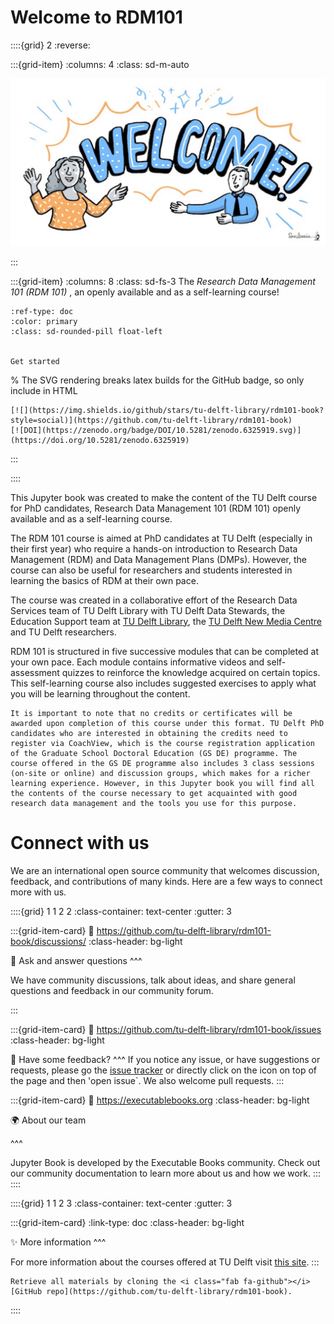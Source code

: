 # Welcome to RDM101


::::{grid} 2
:reverse:

:::{grid-item}
:columns: 4
:class: sd-m-auto

<img src="https://raw.githubusercontent.com/alan-turing-institute/the-turing-way/main/book/website/figures/banner-welcome.jpg"/>

:::

:::{grid-item}
:columns: 8
:class: sd-fs-3
The *Research Data Management 101 (RDM 101)* , an openly available and as a self-learning course!

```{button-ref} modules/module1
:ref-type: doc
:color: primary
:class: sd-rounded-pill float-left


Get started
```

% The SVG rendering breaks latex builds for the GitHub badge, so only include in HTML
```{only} html
[![](https://img.shields.io/github/stars/tu-delft-library/rdm101-book?style=social)](https://github.com/tu-delft-library/rdm101-book)
[![DOI](https://zenodo.org/badge/DOI/10.5281/zenodo.6325919.svg)](https://doi.org/10.5281/zenodo.6325919)
```

:::

::::

This Jupyter book was created to make the content of the TU Delft course for PhD candidates, Research Data Management 101 (RDM 101) openly available and as a self-learning course.

The RDM 101 course is aimed at PhD candidates at TU Delft (especially in their first year) who require a hands-on introduction to Research Data Management (RDM) and Data Management Plans (DMPs). However, the course can also be useful for researchers and students interested in learning the basics of RDM at their own pace.

The course was created in a collaborative effort of the Research Data Services team of TU Delft Library with TU Delft Data Stewards, the Education Support team at [TU Delft Library](https://www.tudelft.nl/library), the [TU Delft New Media Centre](https://newmediacentre.tudelft.nl/) and TU Delft researchers.

RDM 101 is structured in five successive modules that can be completed at your own pace. Each module contains informative videos and self-assessment quizzes to reinforce the knowledge acquired on certain topics. This self-learning course also includes suggested exercises to apply what you will be learning throughout the content.

`````{admonition} Important note for PhD candidates at TU Delft
It is important to note that no credits or certificates will be awarded upon completion of this course under this format. TU Delft PhD candidates who are interested in obtaining the credits need to register via CoachView, which is the course registration application of the Graduate School Doctoral Education (GS DE) programme. The course offered in the GS DE programme also includes 3 class sessions (on-site or online) and discussion groups, which makes for a richer learning experience. However, in this Jupyter book you will find all the contents of the course necessary to get acquainted with good research data management and the tools you use for this purpose.
`````

# Connect with us

We are an international open source community that welcomes discussion, feedback, and contributions of many kinds.
Here are a few ways to connect more with us.

::::{grid} 1 1 2 2
:class-container: text-center
:gutter: 3

:::{grid-item-card}
:link: https://github.com/tu-delft-library/rdm101-book/discussions/
:class-header: bg-light

💬 Ask and answer questions
^^^

We have community discussions, talk about ideas, and share general questions and feedback in our community forum.

:::

:::{grid-item-card}
:link: https://github.com/tu-delft-library/rdm101-book/issues
:class-header: bg-light

🙌 Have some feedback?
^^^
If you notice any issue, or have suggestions or requests, please go the
<i class="fab fa-github"></i> [issue tracker](https://github.com/tu-delft-library/rdm101-book/issues) or directly click on the  <i class="fab fa-github"></i> icon on top of the page and then 'open issue`. We also welcome pull requests.
:::

:::{grid-item-card}
:link: https://executablebooks.org
:class-header: bg-light

🌍 About our team

^^^

Jupyter Book is developed by the Executable Books community.
Check out our community documentation to learn more about us and how we work.
:::
::::




::::{grid} 1 1 2 3
:class-container: text-center
:gutter: 3

:::{grid-item-card}
:link-type: doc
:class-header: bg-light

✨ More information
^^^

For more information about the courses offered at TU Delft visit [this site](https://www.tudelft.nl/library/research-data-management/r/training-evenementen/training-voor-onderzoekers). 
:::


```{admonition} Get your hands dirty
Retrieve all materials by cloning the <i class="fab fa-github"></i> [GitHub repo](https://github.com/tu-delft-library/rdm101-book).
```

::::
